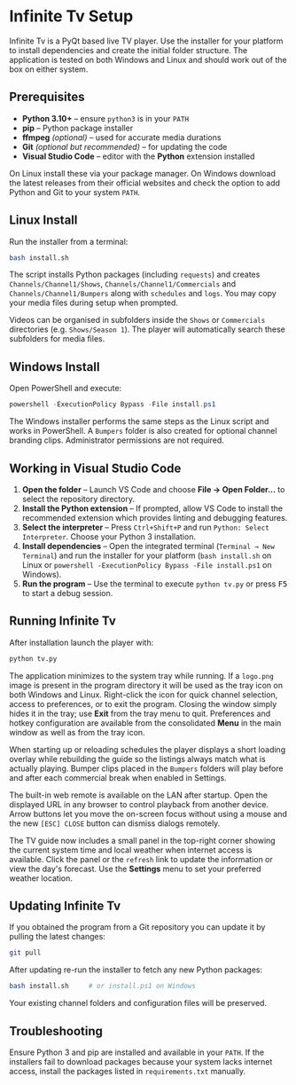 # Infinite Tv Setup

Infinite Tv is a PyQt based live TV player. Use the installer for your
platform to install dependencies and create the initial folder structure.
The application is tested on both Windows and Linux and should work out of
the box on either system.

## Prerequisites

* **Python 3.10+** – ensure `python3` is in your `PATH`
* **pip** – Python package installer
* **ffmpeg** *(optional)* – used for accurate media durations
* **Git** *(optional but recommended)* – for updating the code
* **Visual Studio Code** – editor with the **Python** extension installed

On Linux install these via your package manager. On Windows download the
latest releases from their official websites and check the option to add
Python and Git to your system `PATH`.

## Linux Install

Run the installer from a terminal:

```bash
bash install.sh
```

The script installs Python packages (including `requests`) and creates
`Channels/Channel1/Shows`, `Channels/Channel1/Commercials` and
`Channels/Channel1/Bumpers` along with `schedules` and `logs`. You may copy
your media files during setup when
prompted.

Videos can be organised in subfolders inside the `Shows` or `Commercials`
directories (e.g. `Shows/Season 1`). The player will automatically search these
subfolders for media files.

## Windows Install

Open PowerShell and execute:

```powershell
powershell -ExecutionPolicy Bypass -File install.ps1
```

The Windows installer performs the same steps as the Linux script and works in
PowerShell. A `Bumpers` folder is also created for optional channel branding
clips. Administrator permissions are not required.

## Working in Visual Studio Code

1. **Open the folder** – Launch VS Code and choose **File → Open Folder...**
   to select the repository directory.
2. **Install the Python extension** – If prompted, allow VS Code to install the
   recommended extension which provides linting and debugging features.
3. **Select the interpreter** – Press `Ctrl+Shift+P` and run `Python: Select
   Interpreter`. Choose your Python 3 installation.
4. **Install dependencies** – Open the integrated terminal (`Terminal → New
   Terminal`) and run the installer for your platform (`bash install.sh` on
   Linux or `powershell -ExecutionPolicy Bypass -File install.ps1` on Windows).
5. **Run the program** – Use the terminal to execute `python tv.py` or press <kbd>F5</kbd> to start a debug session.

## Running Infinite Tv

After installation launch the player with:

```bash
python tv.py
```

The application minimizes to the system tray while running. If a `logo.png`
image is present in the program directory it will be used as the tray icon on
both Windows and Linux. Right-click the icon for quick channel selection,
access to preferences, or to exit the program. Closing the window simply hides
it in the tray; use **Exit** from the tray menu to quit. Preferences and hotkey
configuration are available from the consolidated **Menu** in the main window
as well as from the tray icon.

When starting up or reloading schedules the player displays a short loading
overlay while rebuilding the guide so the listings always match what is
actually playing. Bumper clips placed in the `Bumpers` folders will play before
and after each commercial break when enabled in Settings.

The built-in web remote is available on the LAN after startup. Open the
displayed URL in any browser to control playback from another device. Arrow
buttons let you move the on-screen focus without using a mouse and the new
`[ESC] CLOSE` button can dismiss dialogs remotely.

The TV guide now includes a small panel in the top-right corner showing the
current system time and local weather when internet access is available. Click
the panel or the `refresh` link to update the information or view the day's
forecast. Use the **Settings** menu to set your preferred weather location.

## Updating Infinite Tv

If you obtained the program from a Git repository you can update it by pulling
the latest changes:

```bash
git pull
```

After updating re-run the installer to fetch any new Python packages:

```bash
bash install.sh     # or install.ps1 on Windows
```

Your existing channel folders and configuration files will be preserved.

## Troubleshooting

Ensure Python 3 and pip are installed and available in your `PATH`. If the
installers fail to download packages because your system lacks internet
access, install the packages listed in `requirements.txt` manually.
